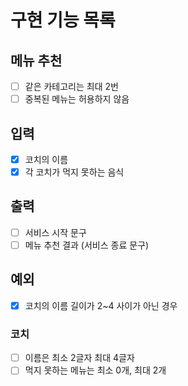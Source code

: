 # 구현 기능 목록

## 메뉴 추천
* [ ] 같은 카테고리는 최대 2번
* [ ] 중복된 메뉴는 허용하지 않음

## 입력
* [x] 코치의 이름
* [x] 각 코치가 먹지 못하는 음식

## 출력
* [ ] 서비스 시작 문구
* [ ] 메뉴 추천 결과 (서비스 종료 문구)

## 예외
* [x] 코치의 이름 길이가 2~4 사이가 아닌 경우

### 코치
* [ ] 이름은 최소 2글자 최대 4글자
* [ ] 먹지 못하는 메뉴는 최소 0개, 최대 2개
